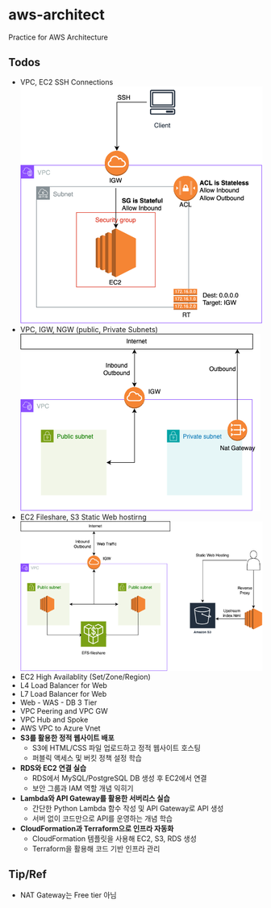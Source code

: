 # aws-architect
Practice for AWS Architecture

## Todos
- VPC, EC2 SSH Connections
        ![](/images/ec2-ssh.svg) 
- VPC, IGW, NGW (public, Private Subnets)
        ![](/images/igw_ngw.png)
- EC2 Fileshare, S3 Static Web hostirng
        ![](/images/ec2-s3-efs.png)
- EC2 High Availablity (Set/Zone/Region)
- L4 Load Balancer for Web
- L7 Load Balancer for Web
- Web - WAS - DB 3 Tier
- VPC Peering and VPC GW
- VPC Hub and Spoke
- AWS VPC to Azure Vnet 
- **S3를 활용한 정적 웹사이트 배포**
    - S3에 HTML/CSS 파일 업로드하고 정적 웹사이트 호스팅
    - 퍼블릭 액세스 및 버킷 정책 설정 학습
- **RDS와 EC2 연결 실습**
    - RDS에서 MySQL/PostgreSQL DB 생성 후 EC2에서 연결
    - 보안 그룹과 IAM 역할 개념 익히기
- **Lambda와 API Gateway를 활용한 서버리스 실습**
    - 간단한 Python Lambda 함수 작성 및 API Gateway로 API 생성
    - 서버 없이 코드만으로 API를 운영하는 개념 학습
- **CloudFormation과 Terraform으로 인프라 자동화**
    - CloudFormation 템플릿을 사용해 EC2, S3, RDS 생성
    - Terraform을 활용해 코드 기반 인프라 관리
## Tip/Ref
- NAT Gateway는 Free tier 아님